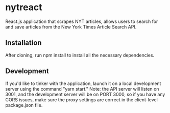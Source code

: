 # nytreact
React.js application that scrapes NYT articles, allows users to search for and save articles from the New York Times Article Search API.

## Installation
After cloning, run npm install to install all the necessary dependencies.

## Development
If you'd like to tinker with the application, launch it on a local development server using the command "yarn start."
Note: the API server will listen on 3001, and the development server will be on PORT 3000, so if you have any CORS issues, make sure the proxy settings are correct in the client-level package.json file.
